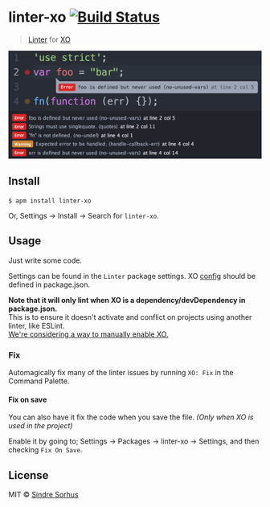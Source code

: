 # linter-xo [![Build Status](https://travis-ci.org/xojs/atom-linter-xo.svg?branch=master)](https://travis-ci.org/xojs/atom-linter-xo)

> [Linter](https://github.com/atom-community/linter) for [XO](https://github.com/xojs/xo)

![](screenshot.png)


## Install

```
$ apm install linter-xo
```

Or, Settings → Install → Search for `linter-xo`.


## Usage

Just write some code.

Settings can be found in the `Linter` package settings. XO [config](https://github.com/xojs/xo#config) should be defined in package.json.

**Note that it will only lint when XO is a dependency/devDependency in package.json.**<br>
This is to ensure it doesn't activate and conflict on projects using another linter, like ESLint.<br>
[We're considering a way to manually enable XO.](https://github.com/xojs/atom-linter-xo/issues/21)

### Fix

Automagically fix many of the linter issues by running `XO: Fix` in the Command Palette.

#### Fix on save

You can also have it fix the code when you save the file. *(Only when XO is used in the project)*

Enable it by going to; Settings → Packages → linter-xo → Settings, and then checking `Fix On Save`.


## License

MIT © [Sindre Sorhus](https://sindresorhus.com)
